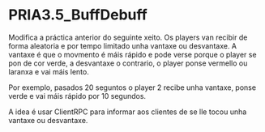 # PRIA3.5_BuffDebuff

Modifica a práctica anterior do seguinte xeito. Os players van recibir de forma aleatoria e por tempo limitado unha vantaxe ou desvantaxe. A vantaxe é que o movmento é máis rápido e pode verse porque o player se pon de cor verde, a desvantaxe o contrario, o player ponse vermello ou laranxa e vai máis lento. 

Por exemplo, pasados 20 seguntos o player 2 recibe unha vantaxe, ponse verde e vai máis rápido por 10 segundos. 

A idea é usar ClientRPC para informar aos clientes de se lle tocou unha vantaxe ou desvantaxe.
